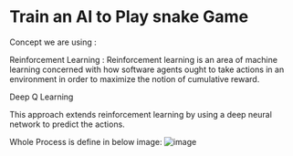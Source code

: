 # Train an AI to Play snake Game
Concept we are using :


Reinforcement Learning : Reinforcement learning is an area of machine learning concerned with how software agents ought to take actions in an environment in order to maximize the notion of cumulative reward.



Deep Q Learning 

This approach extends reinforcement learning by using a deep neural network to predict the actions.

Whole Process is define in below image:
![image](https://user-images.githubusercontent.com/55452981/165677216-d9de720e-10d6-4a4b-b0e3-513f4266e688.png)

